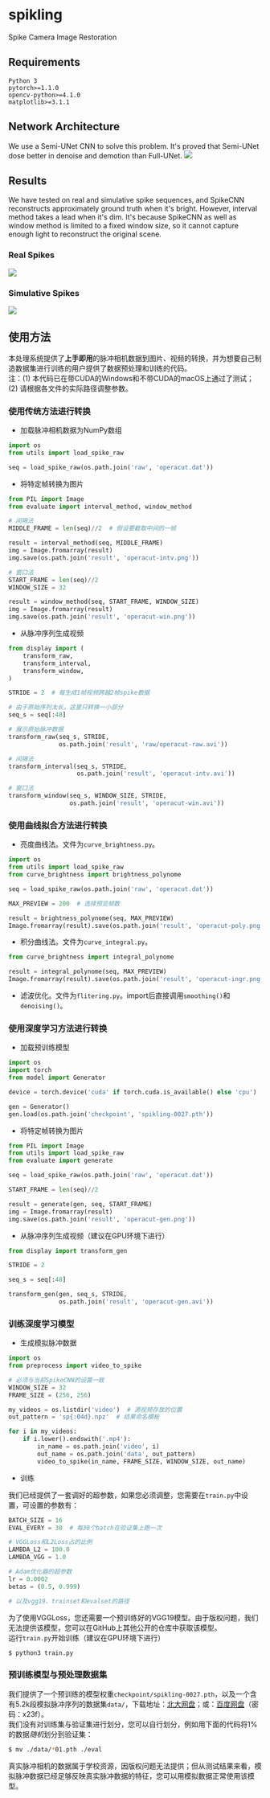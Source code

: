 # spikling
Spike Camera Image Restoration

## Requirements
```
Python 3
pytorch>=1.1.0
opencv-python>=4.1.0
matplotlib>=3.1.1
```

## Network Architecture
We use a Semi-UNet CNN to solve this problem. It's proved that Semi-UNet dose better in denoise and demotion than Full-UNet.
![](/image/network.png)

## Results
We have tested on real and simulative spike sequences, and SpikeCNN reconstructs approximately ground truth when it's bright. However, interval method takes a lead when it's dim. It's because SpikeCNN as well as window method is limited to a fixed window size, so it cannot capture enough light to reconstruct the original scene.<br>
### Real Spikes
![](/image/test-real.png)
### Simulative Spikes
![](/image/test-simu.png)

## 使用方法
本处理系统提供了**上手即用**的脉冲相机数据到图片、视频的转换，并为想要自己制造数据集进行训练的用户提供了数据预处理和训练的代码。<br>
注：(1) 本代码已在带CUDA的Windows和不带CUDA的macOS上通过了测试；(2) 请根据各文件的实际路径调整参数。

### 使用传统方法进行转换
- 加载脉冲相机数据为NumPy数组
```python
import os
from utils import load_spike_raw

seq = load_spike_raw(os.path.join('raw', 'operacut.dat'))
```
- 将特定帧转换为图片
```python
from PIL import Image
from evaluate import interval_method, window_method

# 间隔法
MIDDLE_FRAME = len(seq)//2  # 假设要截取中间的一帧

result = interval_method(seq, MIDDLE_FRAME)
img = Image.fromarray(result)
img.save(os.path.join('result', 'operacut-intv.png'))

# 窗口法
START_FRAME = len(seq)//2
WINDOW_SIZE = 32

result = window_method(seq, START_FRAME, WINDOW_SIZE)
img = Image.fromarray(result)
img.save(os.path.join('result', 'operacut-win.png'))
```
- 从脉冲序列生成视频
```python
from display import (
    transform_raw,
    transform_interval,
    transform_window,
)

STRIDE = 2  # 每生成1帧视频跨越2帧spike数据

# 由于原始序列太长，这里只转换一小部分
seq_s = seq[:48]

# 展示原始脉冲数据
transform_raw(seq_s, STRIDE,
              os.path.join('result', 'raw/operacut-raw.avi'))

# 间隔法
transform_interval(seq_s, STRIDE,
                   os.path.join('result', 'operacut-intv.avi'))

# 窗口法
transform_window(seq_s, WINDOW_SIZE, STRIDE,
                 os.path.join('result', 'operacut-win.avi'))
```

### 使用曲线拟合方法进行转换
- 亮度曲线法。文件为```curve_brightness.py```。
```python
import os
from utils import load_spike_raw
from curve_brightness import brightness_polynome

seq = load_spike_raw(os.path.join('raw', 'operacut.dat'))

MAX_PREVIEW = 200  # 选择预览帧数

result = brightness_polynome(seq, MAX_PREVIEW)
Image.fromarray(result).save(os.path.join('result', 'operacut-poly.png'))
```

- 积分曲线法。文件为```curve_integral.py```。
```python
from curve_brightness import integral_polynome

result = integral_polynome(seq, MAX_PREVIEW)
Image.fromarray(result).save(os.path.join('result', 'operacut-ingr.png'))
```
- 滤波优化。文件为```flitering.py```。import后直接调用```smoothing()```和```denoising()```。

### 使用深度学习方法进行转换
- 加载预训练模型
```python
import os
import torch
from model import Generator

device = torch.device('cuda' if torch.cuda.is_available() else 'cpu')

gen = Generator()
gen.load(os.path.join('checkpoint', 'spikling-0027.pth'))
```
- 将特定帧转换为图片
```python
from PIL import Image
from utils import load_spike_raw
from evaluate import generate

seq = load_spike_raw(os.path.join('raw', 'operacut.dat'))

START_FRAME = len(seq)//2

result = generate(gen, seq, START_FRAME)
img = Image.fromarray(result)
img.save(os.path.join('result', 'operacut-gen.png'))
```
- 从脉冲序列生成视频（建议在GPU环境下进行）
```python
from display import transform_gen

STRIDE = 2

seq_s = seq[:48]

transform_gen(gen, seq_s, STRIDE,
              os.path.join('result', 'operacut-gen.avi'))
```
### 训练深度学习模型
- 生成模拟脉冲数据<br>

```python
import os
from preprocess import video_to_spike

# 必须与当前SpikeCNN的设置一致
WINDOW_SIZE = 32
FRAME_SIZE = (256, 256)

my_videos = os.listdir('video')  # 源视频存放的位置
out_pattern = 'sp{:04d}.npz'  # 结果命名模板

for i in my_videos:
    if i.lower().endswith('.mp4'):
        in_name = os.path.join('video', i)
        out_name = os.path.join('data', out_pattern)
        video_to_spike(in_name, FRAME_SIZE, WINDOW_SIZE, out_name)
```
- 训练

我们已经提供了一套调好的超参数，如果您必须调整，您需要在`train.py`中设置，可设置的参数有：
```python
BATCH_SIZE = 16
EVAL_EVERY = 30  # 每30个batch在验证集上跑一次

# VGGLoss和L2Loss占的比例
LAMBDA_L2 = 100.0
LAMBDA_VGG = 1.0

# Adam优化器的超参数
lr = 0.0002
betas = (0.5, 0.999)

# 以及vgg19、trainset和evalset的路径
```
为了使用VGGLoss，您还需要一个预训练好的VGG19模型。由于版权问题，我们无法提供该模型，您可以在GitHub上其他公开的仓库中获取该模型。<br>
运行`train.py`开始训练（建议在GPU环境下进行）
```bash
$ python3 train.py
```
### 预训练模型与预处理数据集
我们提供了一个预训练的模型权重`checkpoint/spikling-0027.pth`，以及一个含有5.2k段模拟脉冲序列的数据集`data/`，下载地址：[北大网盘](https://disk.pku.edu.cn:443/link/B859EF922D2EAEA5AEA9EC1415DDA103 "北大网盘")；或：[百度网盘](https://pan.baidu.com/s/1JnzcsHROTUvHu6T8EyY6EQ "百度网盘")（密码：x23f）。<br>
我们没有对训练集与验证集进行划分，您可以自行划分，例如用下面的代码将1%的数据*随机*划分到验证集：
```bash
$ mv ./data/*01.pth ./eval
```
真实脉冲相机的数据属于学校资源，因版权问题无法提供；但从测试结果来看，模拟脉冲数据已经足够反映真实脉冲数据的特征，您可以用模拟数据正常使用该模型。
